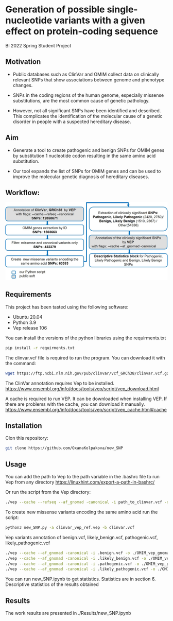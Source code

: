 # Generation of possible single-nucleotide variants with a given effect on protein-coding sequence

BI 2022 Spring Student Project

## Motivation

* Public databases such as ClinVar and OMIM collect data on clinically relevant SNPs that show associations between genome and phenotype changes. 

* SNPs in the coding regions of the human genome, especially missense substitutions, are the most common cause of genetic pathology.

* However, not all significant SNPs have been identified and described. This complicates the identification of the molecular cause of a genetic disorder in people with a suspected hereditary disease.




## Aim



* Generate a tool to create pathogenic and benign SNPs for OMIM genes by substitution  1 nucleotide codon resulting in the same amino acid substitution. 

* Our tool expands the list of SNPs for OMIM genes and can be used to improve the molecular genetic diagnosis of hereditary diseases.

## Workflow:


![image info](./Images/workflow.jpg)

## Requirements

This project has been tasted using the following software:
* Ubuntu 20.04
* Python 3.9
* Vep release 106

You can install the versions of the python libraries using the requirments.txt

```bash
pip install -r requirments.txt
```

The clinvar.vcf file is required to run the program. You can download it with the command:


```bash
wget https://ftp.ncbi.nlm.nih.gov/pub/clinvar/vcf_GRCh38/clinvar.vcf.gz
```

The ClinVar annotation requires Vep to be installed. https://www.ensembl.org/info/docs/tools/vep/script/vep_download.html

A cache is required to run VEP. It can be downloaded when installing VEP. If there are problems with the cache, you can download it manually. https://www.ensembl.org/info/docs/tools/vep/script/vep_cache.html#cache

## Installation

Clon this repository:

```bash
git clone https://github.com/OxanaKolpakova/new_SNP
```

## Usage

You can add the path to Vep to the path variable in the .bashrc file to run Vep from any directory
https://linuxhint.com/export-a-path-in-bashrc/

Or run the script from the Vep directory:

```bash
./vep --cache --refseq --af_gnomad -canonical -i path_to_clinvar.vcf -o path_to_out_directory/clinvar_vep_ref.vep
```

To create new missense variants encoding the same amino acid run the script:

```bash
python3 new_SNP.py -a clinvar_vep_ref.vep -b clinvar.vcf 
```

Vep variants annotation of benign.vcf, likely_benign.vcf, pathogenic.vcf, likely_pathogenic.vcf

```bash
./vep --cache --af_gnomad -canonical -i .benign.vcf -o ./OMIM_vep_gnomad/benign_vep.vcf 
./vep --cache --af_gnomad -canonical -i .likely_benign.vcf -o ./OMIM_vep_gnomad/likely_benign_vep.vcf
./vep --cache --af_gnomad -canonical -i .pathogenic.vcf -o ./OMIM_vep_gnomad/pathogenic_vep.vcf
./vep --cache --af_gnomad -canonical -i .likely_pathogenic.vcf -o ./OMIM_vep_gnomad/likely_pathogenic_vep.vcf
```

You can run new_SNP.ipynb to get statistics. Statistics are in section 6. Descriptive statistics of the results obtained

## Results 

The work results are presented in ./Results/new_SNP.ipynb


```python

```
